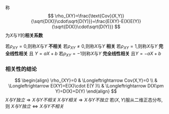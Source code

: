 
称
$$
\rho_{XY}=\frac{\text{Cov}(X,Y)}{\sqrt{D(X)}\cdot\sqrt{D(Y)}}=\frac{E(XY)-E(X)E(Y)}{\sqrt{D(X)}\cdot\sqrt{D(Y)}}
$$
为$X$与$Y$的**相关系数**


若$\rho_{XY}=0$,则称$X$与$Y$ **不相关**
若$\rho_{XY}\neq 0$,则称$X$与$Y$ **相关**
若$\rho_{XY}=1$,则称$X$与$Y$ **完全线性相关**  且 $Y=aX+b$
若$\rho_{XY}=-1$则称$X$与$Y$ **完全线性相关**  且$Y=-aX+b$

### 相关性的结论
$$
\begin{align}
\rho_{XY}=0 & \Longleftrightarrow  Cov(X,Y)=0 \\
 & \Longleftrightarrow E(XY)=E(X)\cdot E(Y )\\
 & \Longleftrightarrow  D(X\pm  Y)=D(X)+D(Y)
\end{align}  
$$
$X与Y独立\Longrightarrow X与Y不相关$
$X与Y相关\Longrightarrow X与Y不独立$
若$(X,Y)$服从二维正态分布,则 $X与Y独立\Longleftrightarrow X与Y不相关$
